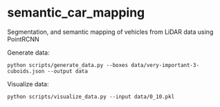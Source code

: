 # semantic_car_mapping
Segmentation, and semantic mapping of vehicles from LiDAR data using PointRCNN

Generate data:
```
python scripts/generate_data.py --boxes data/very-important-3-cuboids.json --output data
```

Visualize data:
```
python scripts/visualize_data.py --input data/0_10.pkl
```